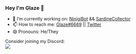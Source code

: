 ### Hey I'm Glaze 👋

- 🔭 I’m currently working on: [NinigiBot](https://github.com/Glazelf/NinigiBot) && [SardineCollector](https://github.com/Glazelf/SardineCollector)
- 📫 How to reach me: [Glaze#6669](https://discord.gg/2gkybyu) || [Twitter](https://twitter.com/Glazelfy)
- 😄 Pronouns: He/They

Consider joining my Discord:  
[<img src="https://canary.discordapp.com/api/guilds/549214833858576395/widget.png?style=banner2">](https://discord.gg/2gkybyu)
